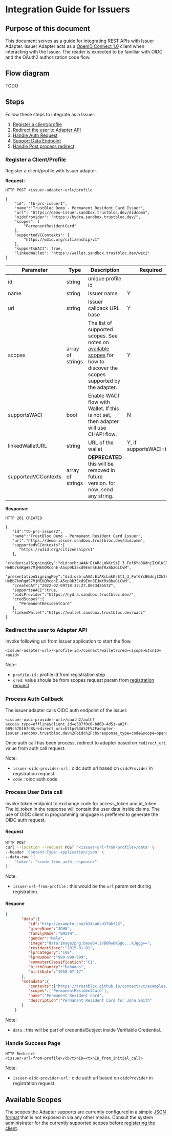 # Integration Guide for Issuers

## Purpose of this document

This document serves as a guide for integrating REST APIs with Issuer Adapter. Issuer Adapter acts as 
a [OpenID Connect 1.0](https://openid.net/specs/openid-connect-core-1_0.html) client when interacting with 
the Issuer. The reader is expected to be familiar with OIDC and the OAuth2 authorization code flow.

## Flow diagram
TODO

## Steps
Follow these steps to integrate as a Issuer:

1. [Register a client/profile](#register-a-clientprofile)
2. [Redirect the user to Adapter API](#redirect-the-user-to-adapter-api)
3. [Handle Auth Request](#process-auth-callback)
4. [Support Data Endpoint](#process-user-data-call)
5. [Handle Post process redirect](#handle-success-page)

### Register a Client/Profile

Register a client/profile with Issuer adapter.

**Request:**

```jsonc
HTTP POST <issuer-adapter-url>/profile

{
    "id": "tb-prc-issuer1",
    "name":"TrustBloc Demo - Permanent Resident Card Issuer",
    "url": "https://demo-issuer.sandbox.trustbloc.dev/didcomm",
    "oidcProvider": "https://hydra.sandbox.trustbloc.dev/",
    "scopes": [
        "PermanentResidentCard"
    ],
    "supportedVCContexts": [
        "https://w3id.org/citizenship/v1"
    ],
    "supportsWACI": true,
    "linkedWallet": "https://wallet.sandbox.trustbloc.dev/waci"
}
```

| Parameter           | Type             | Description                                                                                                                               | Required                | Default |
|---------------------|------------------|-------------------------------------------------------------------------------------------------------------------------------------------|-------------------------|---------|
| id                  | string           | unique profile id                                                                                                                         |                         |         |
| name                | string           | Issuer name                                                                                                                               | Y                       |         |
| url                 | string           | Issuer callback URL base                                                                                                                  | Y                       |         |
| scopes              | array of strings | The list of supported scopes. See notes on [available scopes](#available-scopes) for how to discover the scopes supported by the adapter. | Y                       |         |
| supportsWACI        | bool             | Enable WACI flow with Wallet. If this is not set, then adapter will use CHAPI flow.                                                       | N                       | false   |
| linkedWalletURL     | string           | URL of the wallet                                                                                                                         | Y, if supportsWACI=true |         |
| supportedVCContexts | array of strings | **DEPRECATED** this will be removed in future version. for now, send any string.                                                          |                         |         |

**Response:**


```jsonc
HTTP 201 CREATED

{
   "id":"tb-prc-issuer2",
   "name":"TrustBloc Demo - Permanent Resident Card Issuer",
   "url":"https://demo-issuer.sandbox.trustbloc.dev/didcomm",
   "supportedVCContexts":[
      "https://w3id.org/citizenship/v1"
   ],
   "credentialSigningKey":"did:orb:uAAA:EiARcLmkKrStI_3_Fof6YcB6dnjIXWlKClhp-HeBb7kmRg#S7MjMEUQRconE-A5op9k3Exd9Enn8EJmfRx8baGiCvM",
   "presentationSigningKey":"did:orb:uAAA:EiARcLmkKrStI_3_Fof6YcB6dnjIXWlKClhp-HeBb7kmRg#S7MjMEUQRconE-A5op9k3Exd9Enn8EJmfRx8baGiCvM",
   "createdAt":"2022-02-09T18:32:27.807343657Z",
   "supportsWACI":true,
   "oidcProvider":"https://hydra.sandbox.trustbloc.dev/",
   "credScopes":[
      "PermanentResidentCard"
   ],
   "linkedWallet":"https://wallet.sandbox.trustbloc.dev/waci"
}
```

### Redirect the user to Adapter API
Invoke following url from Issuer application to start the flow.

```
<issuer-adapter-url>/<profile-id>/connect/wallet?cred=<scope>&txnID=<uuid>
```

Note:
- `profile-id` : profile id from registration step
- `cred`: value shoule be from scopes request param from [registration request](#register-a-clientprofile)

### Process Auth Callback
The issuer adapter calls OIDC auth endpoint of the issuer.

```
<issuer-oidc-provider-url>/oauth2/auth?access_type=offline&client_id=e507f0c6-bd60-4d51-a02f-089c570167c8&redirect_uri=https%3A%2F%2Fadapter-issuer.sandbox.trustbloc.dev%2Foidc%2Fcb&response_type=code&scope=openid+offline_access+PermanentResidentCard&state=BMC8ZeVHMMqlMUgKYTlA6GPGlAxctx2Q
```

Once auth call has been process, redirect to adapter based on `redirect_uri` value from auth call request.

Note:
- `issuer-oidc-provider-url` : oidc auth url based on `oidcProvider` in registration request.
- `code` : oidc auth code

### Process User Data call
Invoke token endpoint to exchange code for access_token and id_token. The id_token in the response will contain the user data inside claims. The 
use of OIDC client in programming langugae is preffered to generate the OIDC auth request.

#### Request

```bash
HTTP POST
curl --location --request POST '<issuer-url-from-profile>/data' \
--header 'Content-Type: application/json' \
--data-raw '{
    "token": "<code_from_auth_response>"
}'
```

Note:
- `issuer-url-from-profile` : this would be the `url` param set during registration.

#### Respone

```json
{
	   "data":{
		  "id":"http://example.com/b34ca6cd37bbf23",
		  "givenName":"JOHN",
		  "familyName":"SMITH",
		  "gender":"Male",
		  "image":"data:image/png;base64,iVBORw0KGgo...kJggg==",
		  "residentSince":"2015-01-01",
		  "lprCategory":"C09",
		  "lprNumber":"999-999-999",
		  "commuterClassification":"C1",
		  "birthCountry":"Bahamas",
		  "birthDate":"1958-07-17"
	   },
	   "metadata":{
		  "contexts":["https://trustbloc.github.io/context/vc/examples/citizenship-v1.jsonld"],
		  "scopes":["PermanentResidentCard"],
		  "name":"Permanent Resident Card",
		  "description":"Permanent Resident Card for John Smith"
	   }
	}
```

Note:
- `data` : this will be part of credentialSubject inside Verifiable Credential.

### Handle Success Page

````
HTTP Redirect
<issuer-url-from-profile>/cb?txnID=<txnID_from_initial_call>
````

Note:
- `issuer-oidc-provider-url` : oidc auth url based on `oidcProvider` in registration request.

## Available Scopes

The scopes the Adapter supports are currently configured in a simple
[JSON format](../../../test/bdd/fixtures/testdata/manifest-config/cmdescriptors.json)
that is not exposed in via any other means. Consult the system administrator for the currently supported scopes before
[registering the client](#register-a-clientprofile).
